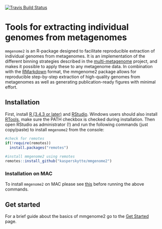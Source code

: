 [![Travis Build Status](https://travis-ci.org/KasperSkytte/mmgenome2.svg?branch=master)](https://travis-ci.org/KasperSkytte/mmgenome2) 

# Tools for extracting individual genomes from metagenomes
`mmgenome2` is an R-package designed to facilitate reproducible extraction of individual genomes from metagenomes. It is an implementation of the different binning strategies described in the [multi-metagenome](http://madsalbertsen.github.io/multi-metagenome/) project, and makes it possible to apply these to any metagenome data. In combination with the [RMarkdown](https://rmarkdown.rstudio.com/) format, the mmgenome2 package allows for reproducible step-by-step extraction of high-quality genomes from metagenomes as well as generating publication-ready figures with minimal effort. 

## Installation
First, install [R (3.4.3 or later)](https://mirrors.dotsrc.org/cran/) and [RStudio](https://www.rstudio.com/products/rstudio/download/#download). Windows users should also install [RTools](https://mirrors.dotsrc.org/cran/bin/windows/Rtools/), make sure the PATH checkbox is checked during installation. Then open RStudio as administrator (!) and run the following commands (just copy/paste) to install `mmgenome2` from the console:

```r
#check for remotes
if(!require(remotes))
  install.packages("remotes")
  
#install mmgenome2 using remotes
remotes::install_github("kasperskytte/mmgenome2")
```

### Installation on MAC
To install `mmgenome2` on MAC please see [this](articles/MACinstall.html) before running the above commands.

## Get started
For a brief guide about the basics of mmgenome2 go to the [Get Started](articles/mmgenome2.html) page. 

